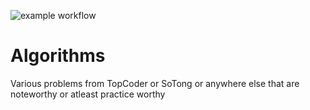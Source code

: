 ![example workflow](https://github.com/envyN/Algorithms/actions/workflows/node.js.yml/badge.svg)

Algorithms
==========

Various problems from TopCoder or SoTong or anywhere else that are noteworthy or atleast practice worthy
